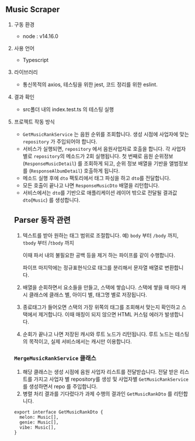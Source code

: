 ## Music Scraper

1. 구동 환경
    - node : v14.16.0
2. 사용 언어
    - Typescript
3. 라이브러리
    - 통신목적의 axios, 테스팅을 위한 jest, 코드 정리를 위한 eslint.
4. 결과 확인
    - src폴더 내의 index.test.ts 의 테스팅 실행
5. 프로젝트 작동 방식
    - `GetMusicRankService` 는 음원 순위를 조회합니다. 생성 시점에 사업자에 맞는 `repository` 가 주입되어야 합니다.
    - 서비스가 실행되면,  `repository` 에서 음원사업자로 호출을 합니다. 각 사업자 별로 `repository`의 메소드가 2회 실행됩니다. 첫 번째로 음원 순위정보(`ResponseMusicDetail`) 를 조회하게 되고, 순위 정보 배열을 기반을 앨범정보를 (`ResponseAlbumDetail`) 호출하게 됩니다.
    - 메소드 실행 후에 `dto` 팩토리에서 태그 파싱을 하고 `dto`를 전달합니다.
    - 모든 호출이 끝나고 나면 `ResponseMusicDto` 배열을 리턴합니다.
    - 서비스에서는 `dto`를 기반으로 애플리케이션 레이어 밖으로 전달될 결과값 `dto`(`Music`) 를 생성합니다.

   ## Parser 동작 관련

    1. 텍스트를 받아 원하는 태그 범위로 조절합니다.
       예) `body` 부터 `/body` 까지, `tbody` 부터 /`tbody` 까지

       이때 파서 내의 불필요한 공백 등을 제거 하는 파이프를 같이 수행합니다.

       파이프 마지막에는 정규표현식으로 태그를 분리해서 문자열 배열로 변환합니다.

    2. 배열을 순회하면서 요소들을 만들고, 스택에 쌓습니다.
       스택에 쌓을 때 마다 캐시 클래스에 클래스 별, 아이디 별, 태그명 별로 저장됩니다.
    3. 종료태그가 들어오면 스택의 가장 위쪽의 태그를 조회해서 맞는지 확인하고 스택에서 제거합니다.
       이때 매칭이 되지 않으면 HTML 커스텀 에러가 발생합니다.
    4. 순회가 끝나고 나면 저장된 캐시와 루트 노드가 리턴됩니다.
       루트 노드는 테스팅의 목적이고, 실제 서비스에서는 캐시만 이용합니다.

   ### `MergeMusicRankService` 클래스

    1. 해당 클래스는 생성 시점에 음원 사업자 리스트를 전달받습니다. 전달 받은 리스트를 가지고 사업자 별 repository를 생성 및 사업자별  `GetMusicRankService` 를 생성하면서 repo 를 주입합니다.
    2. 병렬 처리 결과를 기다렸다가 과제 수행의 결과인 `GetMusicRankDto`  를 리턴합니다.

    ```tsx
    export interface GetMusicRankDto {
      melon: Music[],
      genie: Music[],
      vibe: Music[],
    }
    ```
